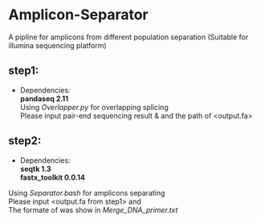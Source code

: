 # Amplicon-Separator
A pipline for  amplicons from different population separation  (Suitable for illumina sequencing platform)

## step1:  
- Dependencies:   
<b>pandaseq 2.11</b>    
Using *Overlapper.py* for overlapping splicing    
Please input pair-end sequencing result <fq1> & <fq2> and the path of <output.fa>
  
## step2:    
- Dependencies:   
<b>seqtk 1.3</b>  
<b>fastx_toolkit 0.0.14</b>  

Using *Separator.bash* for amplicons separating    
Please input <output.fa from step1> and <primers file>    
The formate of <primers file> was show in *Merge_DNA_primer.txt*
